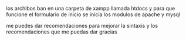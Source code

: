 los archibos ban en una carpeta de xampp llamada htdocs y para que funcione el formulario de inicio  se inicia los modulos de apache y mysql 

me puedes dar recomendaciones para mejorar la sintaxis y los recomendaciones que me puedas dar gracias 
